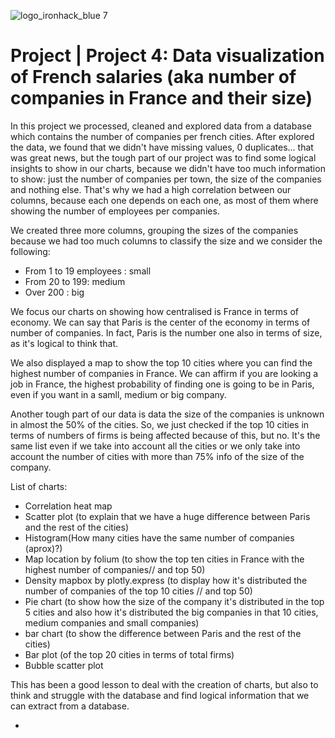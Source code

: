 ![logo_ironhack_blue 7](https://user-images.githubusercontent.com/23629340/40541063-a07a0a8a-601a-11e8-91b5-2f13e4e6b441.png)

# Project | Project 4: Data visualization of French salaries (aka number of companies in France and their size)


In this project we processed, cleaned and explored data from a database which contains the number of companies per french cities. After explored the data, we found that we didn't have missing values, 0 duplicates... that was great news, but the tough part of our project was to find some logical insights to show in our charts, because we didn't have too much information to show: just the number of companies per town, the size of the companies and nothing else. That's why we had a high correlation between our columns, because each one depends on each one, as most of them where showing the number of employees per companies.

We created three more columns, grouping the sizes of the companies because we had too much columns to classify the size and we consider the following:

- From 1 to 19 employees : small
- From 20 to 199: medium
- Over 200 : big

We focus our charts on showing how centralised is France in terms of economy. We can say that Paris is the center of the economy in terms of number of companies. In fact, Paris is the number one also in terms of size, as it's logical to think that. 

We also displayed a map to show the top 10 cities where you can find the highest number of companies in France. We can affirm if you are looking a job in France, the highest probability of finding one is going to be in Paris, even if you want in a samll, medium or big company. 

Another tough part of our data is data the size of the companies is unknown in almost the 50% of the cities. So, we just checked if the top 10 cities in terms of numbers of firms is being affected because of this, but no. It's the same list even if we take into account all the cities or we only take into account the number of cities with more than 75% info of the size of the company.

List of charts:
- Correlation heat map
- Scatter plot (to explain that we have a huge difference between Paris and the rest of the cities)
-  Histogram(How many cities have the same number of companies (aprox)?)
- Map location by folium (to show the top ten cities in France with the highest number of companies// and top 50)
- Density mapbox by plotly.express (to display how it's distributed the number of companies of the top 10 cities // and top 50)
- Pie chart (to show how the size of the company it's distributed in the top 5 cities and also how it's distributed the big companies in that 10 cities, medium companies and small companies)
- bar chart (to show the difference between Paris and the rest of the cities)
- Bar plot (of the top 20 cities in terms of total firms)
- Bubble scatter plot



This has been a good lesson to deal with the creation of charts, but also to think and struggle with the database and find logical information that we can extract from a database.




* 




